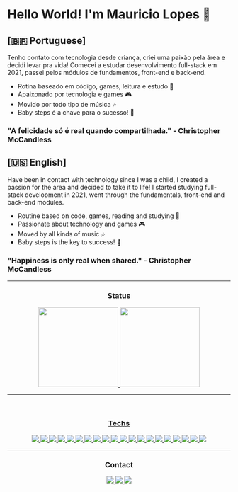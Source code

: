 # Hello World! I'm Mauricio Lopes 👋

## [🇧🇷 Portuguese]

 Tenho contato com tecnologia desde criança, criei uma paixão pela área e decidi levar pra vida! Comecei a estudar desenvolvimento full-stack em 2021, passei pelos módulos de fundamentos, front-end e back-end.
 - Rotina baseado em código, games, leitura e estudo 📑
 - Apaixonado por tecnologia e games 🎮
 - Movido por todo tipo de música 🎶
 - Baby steps é a chave para o sucesso! 👶
 
 ### "A felicidade só é real quando compartilhada." - Christopher McCandless
 
 ## [🇺🇸 English]
 
  Have been in contact with technology since I was a child, I created a passion for the area and decided to take it to life! I started studying full-stack development in 2021, went through the fundamentals, front-end and back-end modules.

 - Routine based on code, games, reading and studying 📑
 - Passionate about technology and games 🎮
 - Moved by all kinds of music 🎶
 - Baby steps is the key to success! 👶

### "Happiness is only real when shared." - Christopher McCandless
 
<hr />

<div align="center">
  <h3>Status</h3>
  <a href="https://github.com/mlopeesz">
  <img height="180em" src="https://github-readme-stats.vercel.app/api?username=mlopeesz&show_icons=true&theme=default&count_private=true">
  <img height="180em" src="https://github-readme-stats.vercel.app/api/top-langs/?username=mlopeesz&theme=default&layout=compact">
</div>
  
<hr />
 
<div align="center"><br>
  <h3>Techs</h3>
  <!-- LINUX -->
  <a href="https://www.linux.org/">
     <img src="https://img.shields.io/badge/Linux-d5d5d5?style=for-the-badge&logo=linux&logoColor=000000"/>
  </a>
  
  <!-- Windows -->
  <a href="https://www.microsoft.com/pt-br/windows">
     <img src="https://img.shields.io/badge/Windows-d5d5d5?style=for-the-badge&logo=windows&logoColor=0078D4"/>
  </a>

  <!-- SHELL -->
  <a href="https://en.wikipedia.org/wiki/Shell_(computing)">
    <img src="https://img.shields.io/badge/Shell_Script-d5d5d5?style=for-the-badge&logo=windows-terminal&logoColor=343c45"/>
  </a>

  <!-- GIT -->
  <a href="https://git-scm.com/">
    <img src="https://img.shields.io/badge/git-d5d5d5?style=for-the-badge&logo=git&logoColor=E95420"/>
  </a>

  <!-- MARKDOWN -->
  <a href="https://daringfireball.net/projects/markdown/">
    <img src="https://img.shields.io/badge/markdown-d5d5d5?style=for-the-badge&logo=markdown&logoColor=343c45"/>
  </a>

  <!-- HTML -->
  <a href="https://www.w3.org/html/">
    <img src="https://img.shields.io/badge/HTML5-d5d5d5?style=for-the-badge&logo=html5&logoColor=E34F26"/>
  </a> 

  <!-- CSS -->
  <a href="https://www.w3schools.com/css/">
    <img src="https://img.shields.io/badge/CSS3-d5d5d5?style=for-the-badge&logo=css3&logoColor=1572B6"/>
  </a> 

  <!-- BOOTSTRAP -->
  <a href="https://getbootstrap.com/">
    <img src="https://img.shields.io/badge/Bootstrap-d5d5d5?style=for-the-badge&logo=bootstrap&logoColor=563D7C"/>
  </a>
  
  <!-- TAILWIND -->
  <a href="https://tailwindcss.com/">
    <img src="https://img.shields.io/badge/TailwindCSS-d5d5d5?style=for-the-badge&logo=tailwindcss&logoColor=38BDF8"/>
  </a>

  <!-- JAVASCRIPT -->
  <a href="https://developer.mozilla.org/en-US/docs/Web/JavaScript">
    <img src="https://img.shields.io/badge/JavaScript-d5d5d5?style=for-the-badge&logo=javascript&logoColor=F7DF1E"/>
  </a>
  
  <!-- TYPESCRIPT -->
  <a href="https://www.typescriptlang.org/">
    <img src="https://img.shields.io/badge/TypeScript-d5d5d5?style=for-the-badge&logo=typescript&logoColor=007ACC"/>
  </a>

  <!-- REACT -->
  <a href="https://reactjs.org/">
    <img src="https://img.shields.io/badge/React-d5d5d5?style=for-the-badge&logo=react&logoColor=61DAFB"/>
  </a>
  
  <!-- REDUX -->
  <a href="https://redux.js.org/">
    <img src="https://img.shields.io/badge/Redux-d5d5d5?style=for-the-badge&logo=redux&logoColor=7856BC"/>
  </a>
  
  <!-- JEST -->
  <a href ="https://jestjs.io/">
    <img src="https://img.shields.io/badge/Jest-d5d5d5?style=for-the-badge&logo=jest&logoColor=933E56"/>
  </a>

  <!-- TESTING LIBRARY -->
  <a href="https://testing-library.com/">
    <img src="https://img.shields.io/badge/Testing_Library-d5d5d5?style=for-the-badge&logo=testing-library&logoColor=EE493A"/>
  </a>

  <!-- NODE -->
  <a href="https://nodejs.org/en/">
    <img src="https://img.shields.io/badge/node.js-d5d5d5?&style=for-the-badge&logo=node.js"/>
  </a>

  <!-- EXPRESS -->
  <a href="https://expressjs.com/">
    <img src="https://img.shields.io/badge/express.js-d5d5d5?&style=for-the-badge&logo=express&logoColor=3f4854"/>
  </a>
  
  <!-- MYSQL -->
  <a href="https://www.mysql.com/">
    <img src="https://img.shields.io/badge/mysql-d5d5d5?style=for-the-badge&logo=mysql&logoColor=00758f"/>
  </a>

  <!-- MONGODB -->
  <a href="https://www.mongodb.com/">
    <img src="https://img.shields.io/badge/MongoDB-d5d5d5?style=for-the-badge&logo=mongodb&logoColor=4A8D42"/>
  </a>
  
  <!-- HEROKU -->
  <a href="https://www.heroku.com/home">
    <img src="https://img.shields.io/badge/Heroku-d5d5d5?style=for-the-badge&logo=HEROKU&logoColor=B893DF"/>
  </a>
</div>

<hr />
  
<div align="center"> 
  <h3>Contact</h3>
  <a href="mailto:mlopeesz@gmail.com">
  <img src="https://img.shields.io/badge/Gmail-D14836?style=for-the-badge&logo=gmail&logoColor=white" />
  </a>
  <a href="https://www.linkedin.com/in/mlopeesz/">
  <img src="https://img.shields.io/badge/LinkedIn-0077B5?style=for-the-badge&logo=linkedin&logoColor=white" />
  </a>
  <a href="https://www.instagram.com/mlopeso_/">
  <img src="https://img.shields.io/badge/Instagram-E4405F?style=for-the-badge&logo=instagram&logoColor=white" />
  </a>
</div>
